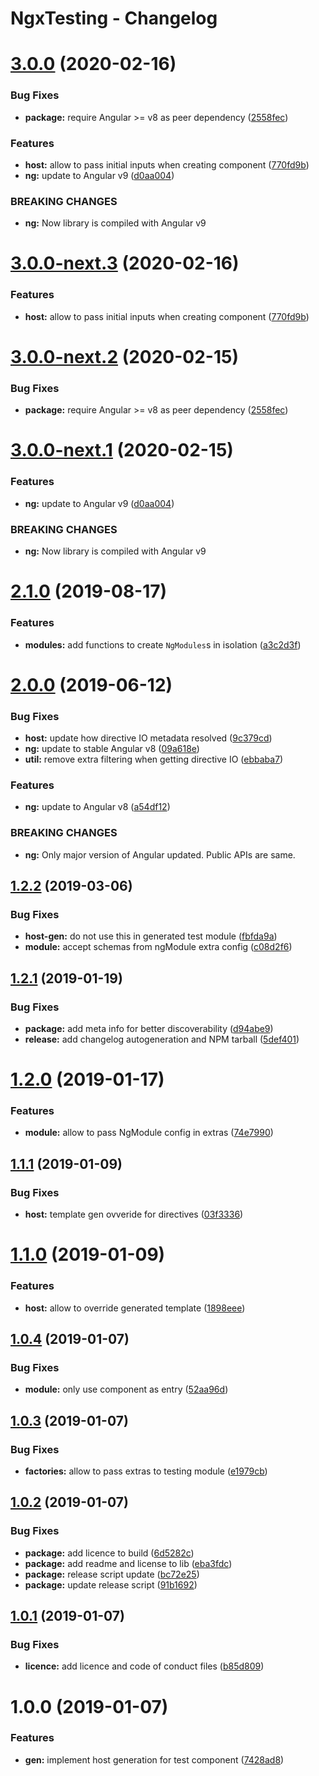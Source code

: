 # NgxTesting - Changelog

# [3.0.0](https://github.com/orchestratora/ngx-testing/compare/v2.1.0...v3.0.0) (2020-02-16)


### Bug Fixes

* **package:** require Angular >= v8 as peer dependency ([2558fec](https://github.com/orchestratora/ngx-testing/commit/2558fecbb8eeba3937a6533737ef577566c27cca))


### Features

* **host:** allow to pass initial inputs when creating component ([770fd9b](https://github.com/orchestratora/ngx-testing/commit/770fd9bbc9ec3bf9e6ee57f9110ee30f25e32e48))
* **ng:** update to Angular v9 ([d0aa004](https://github.com/orchestratora/ngx-testing/commit/d0aa0044ba0d1e71ac6639a61d2493621087f253))


### BREAKING CHANGES

* **ng:** Now library is compiled with Angular v9

# [3.0.0-next.3](https://github.com/orchestratora/ngx-testing/compare/v3.0.0-next.2...v3.0.0-next.3) (2020-02-16)


### Features

* **host:** allow to pass initial inputs when creating component ([770fd9b](https://github.com/orchestratora/ngx-testing/commit/770fd9bbc9ec3bf9e6ee57f9110ee30f25e32e48))

# [3.0.0-next.2](https://github.com/orchestratora/ngx-testing/compare/v3.0.0-next.1...v3.0.0-next.2) (2020-02-15)


### Bug Fixes

* **package:** require Angular >= v8 as peer dependency ([2558fec](https://github.com/orchestratora/ngx-testing/commit/2558fecbb8eeba3937a6533737ef577566c27cca))

# [3.0.0-next.1](https://github.com/orchestratora/ngx-testing/compare/v2.1.0...v3.0.0-next.1) (2020-02-15)


### Features

* **ng:** update to Angular v9 ([d0aa004](https://github.com/orchestratora/ngx-testing/commit/d0aa0044ba0d1e71ac6639a61d2493621087f253))


### BREAKING CHANGES

* **ng:** Now library is compiled with Angular v9

# [2.1.0](https://github.com/orchestratora/ngx-testing/compare/v2.0.0...v2.1.0) (2019-08-17)


### Features

* **modules:** add functions to create `NgModules`s in isolation ([a3c2d3f](https://github.com/orchestratora/ngx-testing/commit/a3c2d3f))

# [2.0.0](https://github.com/orchestratora/ngx-testing/compare/v1.2.2...v2.0.0) (2019-06-12)


### Bug Fixes

* **host:** update how directive IO metadata resolved ([9c379cd](https://github.com/orchestratora/ngx-testing/commit/9c379cd))
* **ng:** update to stable Angular v8 ([09a618e](https://github.com/orchestratora/ngx-testing/commit/09a618e))
* **util:** remove extra filtering when getting directive IO ([ebbaba7](https://github.com/orchestratora/ngx-testing/commit/ebbaba7))


### Features

* **ng:** update to Angular v8 ([a54df12](https://github.com/orchestratora/ngx-testing/commit/a54df12))


### BREAKING CHANGES

* **ng:** Only major version of Angular updated. Public APIs are same.

## [1.2.2](https://github.com/orchestratora/ngx-testing/compare/v1.2.1...v1.2.2) (2019-03-06)


### Bug Fixes

* **host-gen:** do not use this in generated test module ([fbfda9a](https://github.com/orchestratora/ngx-testing/commit/fbfda9a))
* **module:** accept schemas from ngModule extra config ([c08d2f6](https://github.com/orchestratora/ngx-testing/commit/c08d2f6))

## [1.2.1](https://github.com/orchestratora/ngx-testing/compare/v1.2.0...v1.2.1) (2019-01-19)

### Bug Fixes

- **package:** add meta info for better discoverability ([d94abe9](https://github.com/orchestratora/ngx-testing/commit/d94abe9))
- **release:** add changelog autogeneration and NPM tarball ([5def401](https://github.com/orchestratora/ngx-testing/commit/5def401))

# [1.2.0](https://github.com/orchestratora/ngx-testing/compare/v1.1.1...v1.2.0) (2019-01-17)

### Features

- **module:** allow to pass NgModule config in extras ([74e7990](https://github.com/orchestratora/ngx-testing/commit/74e7990))

## [1.1.1](https://github.com/orchestratora/ngx-testing/compare/v1.1.0...v1.1.1) (2019-01-09)

### Bug Fixes

- **host:** template gen ovveride for directives ([03f3336](https://github.com/orchestratora/ngx-testing/commit/03f3336))

# [1.1.0](https://github.com/orchestratora/ngx-testing/compare/v1.0.4...v1.1.0) (2019-01-09)

### Features

- **host:** allow to override generated template ([1898eee](https://github.com/orchestratora/ngx-testing/commit/1898eee))

## [1.0.4](https://github.com/orchestratora/ngx-testing/compare/v1.0.3...v1.0.4) (2019-01-07)

### Bug Fixes

- **module:** only use component as entry ([52aa96d](https://github.com/orchestratora/ngx-testing/commit/52aa96d))

## [1.0.3](https://github.com/orchestratora/ngx-testing/compare/v1.0.2...v1.0.3) (2019-01-07)

### Bug Fixes

- **factories:** allow to pass extras to testing module ([e1979cb](https://github.com/orchestratora/ngx-testing/commit/e1979cb))

## [1.0.2](https://github.com/orchestratora/ngx-testing/compare/v1.0.1...v1.0.2) (2019-01-07)

### Bug Fixes

- **package:** add licence to build ([6d5282c](https://github.com/orchestratora/ngx-testing/commit/6d5282c))
- **package:** add readme and license to lib ([eba3fdc](https://github.com/orchestratora/ngx-testing/commit/eba3fdc))
- **package:** release script update ([bc72e25](https://github.com/orchestratora/ngx-testing/commit/bc72e25))
- **package:** update release script ([91b1692](https://github.com/orchestratora/ngx-testing/commit/91b1692))

## [1.0.1](https://github.com/orchestratora/ngx-testing/compare/v1.0.0...v1.0.1) (2019-01-07)

### Bug Fixes

- **licence:** add licence and code of conduct files ([b85d809](https://github.com/orchestratora/ngx-testing/commit/b85d809))

# 1.0.0 (2019-01-07)

### Features

- **gen:** implement host generation for test component ([7428ad8](https://github.com/orchestratora/ngx-testing/commit/7428ad8))
